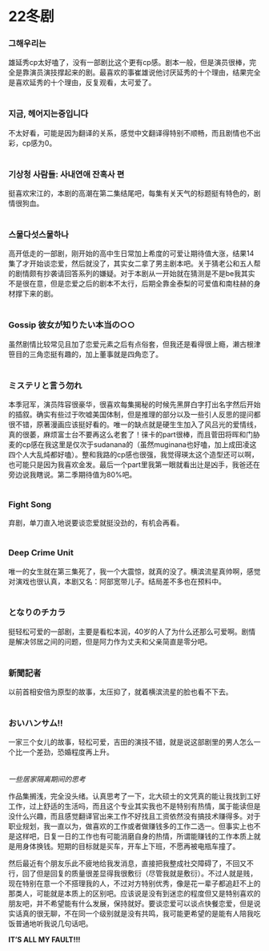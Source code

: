 # 22冬剧

### 그해우리는

雄延秀cp太好嗑了，没有一部剧比这个更有cp感。剧本一般，但是演员很棒，完全是靠演员演技撑起来的剧。最喜欢的事崔雄说他讨厌延秀的十个理由，结果完全是喜欢延秀的十个理由，反复观看，太可爱了。
<br/><br/>
### 지금, 헤어지는중입니다

不太好看，可能是因为翻译的关系，感觉中文翻译得特别不顺畅，而且剧情也不出彩，cp感为0。
<br/><br/>
### 기상청 사람들: 사내연애 잔혹사 편

挺喜欢宋江的，本剧的高潮在第二集结尾吧，每集有关天气的标题挺有特色的，剧情很狗血。
<br/><br/>
### 스물다섯스물하나

高开低走的一部剧，刚开始的高中生日常加上希度的可爱让期待值大涨，结果14集了才开始谈恋爱，然后就没了，其实女二拿了男主剧本吧。关于猜老公和五人帮的剧情颇有抄袭请回答系列的嫌疑。对于本剧从一开始就在猜测是不是be我其实不是很在意，但是恋爱之后的剧本不太行，后期全靠金泰梨的可爱值和南柱赫的身材撑下来的剧。
<br/><br/>
### Gossip 彼女が知りたい本当の○○

虽然剧情比较常见且加了恋爱元素之后有点俗套，但我还是看得很上瘾，濑古根津笹目的三角恋挺有趣的，加上董事就是四角恋了。
<br/><br/>
### ミステリと言う勿れ

本季冠军，演员阵容很豪华，很喜欢每集揭秘的时候先黑屏白字打出名字然后开始的插叙。确实有些过于吹嘘美国体制，但是推理的部分以及一些引人反思的提问都很不错，原著漫画应该挺好看的。唯一的缺点就是硬生生加入了风吕光的爱情线，真的很萎，麻烦富士台不要再这么老套了！徕卡的part很棒，而且菅田将晖和门胁麦的cp感在我这里是仅次于sudanana的（虽然muginana也好嗑，加上成田凌这四个人大乱炖都好嗑）。整和我路的cp感也很强，我觉得瑛太这个造型还可以啊，也可能只是因为我喜欢金发。最后一个part里我第一眼就看出辻是凶手，我爸还在旁边说我瞎说。第二季期待值为80%吧。
<br/><br/>
### Fight Song

弃剧，单刀直入地说要谈恋爱就挺没劲的，有机会再看。
<br/><br/>
### Deep Crime Unit

唯一的女生就在第三集死了，我一个大震惊，就真的没了。横滨流星真帅啊，感觉对演戏也很认真，本剧又名：阿部宽带儿子。结局差不多也在预料中。
<br/><br/>
### となりのチカラ

挺轻松可爱的一部剧，主要是看松本润，40岁的人了为什么还那么可爱啊。剧情是解决邻居之间的问题，但是阿力作为丈夫和父亲简直是零分吧。
<br/><br/>
### 新聞記者

以前首相安倍为原型的故事，太压抑了，就着横滨流星的脸也看不下去。
<br/><br/>
### おいハンサム!!

一家三个女儿的故事，轻松可爱，吉田的演技不错，就是说这部剧里的男人怎么一个比一个差劲，恐婚程度再上升。
<br/><br/><br/>
*一些居家隔离期间的思考*

作品集搁浅，完全没头绪。认真思考了一下，北大硕士的文凭真的能让我找到工好工作，过上舒适的生活吗，而且这个专业其实我也不是特别有热情，属于能读但是没什么兴趣，而且感觉翻译官出来工作不好找且工资依然没有搞技术赚得多。对于职业规划，我一直以为，做喜欢的工作或者做赚钱多的工作二选一。但事实上也不是这样吧，日复一日的工作也有可能消磨自身的热情，所谓能赚钱的工作本质上就是用身体换钱。短期的目标就是买车，开车上下班，不愿再被电瓶车撞了。

然后最近有个朋友乐此不疲地给我发消息，直接把我整成社交障碍了，不回又不行，回了但是回复的质量很差显得我很敷衍（尽管我就是敷衍）。不过人就是贱，现在特别在意一个不搭理我的人，不过对方特别优秀，像是花一辈子都追赶不上的那类人，可能就是本质上的区别吧。应该说是没有到迷恋的程度但又是特别喜欢的朋友吧，并不希望能有什么发展，保持就好。要谈恋爱可以谈点快餐恋爱，但是说实话真的很无聊，不在同一个级别就是没有共鸣，我可能更希望的是能有人陪我吃饭普通地听我说几句话吧。

**IT’S ALL MY FAULT!!!**
